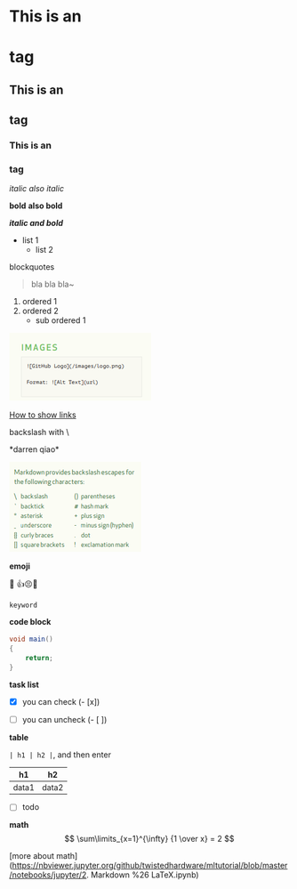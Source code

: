 # This is an <h1> tag

## This is an <h2> tag

### This is an <h3> tag

*italic*  _also italic_

**bold**  __also bold__

___italic and bold___



* list 1
  * list 2



blockquotes

> bla bla bla~



1. ordered 1 
2. ordered 2
   * sub ordered 1





![how to show image](..\pics\md-image-01.png)



[How to show links ](darrenqiao.cn)



backslash with \

\*darren qiao\*

![1558493648354](..\pics\md-image-02.png)

__emoji__

:blue_car: :+1::persevere::hear_no_evil:



`keyword `



__code block__

```java
void main()
{
	return;
}
```



__task list__

- [x] you can check  (\- \[x\])

- [ ] you can uncheck  (\- \[ \])



__table__

`| h1 | h2 |`, and then enter



| h1    | h2    |
| ----- | ----- |
| data1 | data2 |

 

- [ ] todo 

__math__
$$
\sum\limits_{x=1}^{\infty} {1 \over x} = 2
$$


[more about math](https://nbviewer.jupyter.org/github/twistedhardware/mltutorial/blob/master/notebooks/jupyter/2. Markdown %26 LaTeX.ipynb)